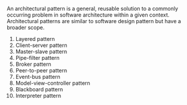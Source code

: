 An architectural pattern is a general, reusable solution to a commonly occurring problem in software architecture within a given context. Architectural patterns are similar to software design pattern but have a broader scope.

1. Layered pattern
2. Client-server pattern
3. Master-slave pattern
4. Pipe-filter pattern
5. Broker pattern
6. Peer-to-peer pattern
7. Event-bus pattern
8. Model-view-controller pattern
9. Blackboard pattern
10. Interpreter pattern
